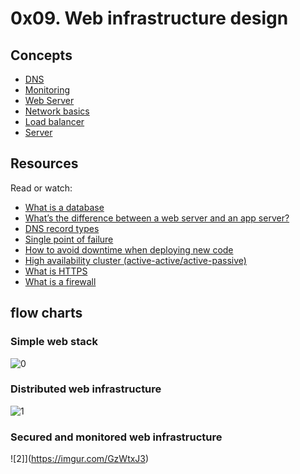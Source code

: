 # 0x09. Web infrastructure design

## Concepts

- [DNS](https://intranet.hbtn.io/concepts/12)
- [Monitoring](https://intranet.hbtn.io/concepts/13)
- [Web Server](https://intranet.hbtn.io/concepts/17)
- [Network basics](https://intranet.hbtn.io/concepts/33)
- [Load balancer](https://intranet.hbtn.io/concepts/46)
- [Server](https://intranet.hbtn.io/concepts/67)

## Resources
Read or watch:

- [What is a database](https://searchdatamanagement.techtarget.com/definition/database)
- [What’s the difference between a web server and an app server?]()
- [DNS record types]()
- [Single point of failure]()
- [How to avoid downtime when deploying new code]()
- [High availability cluster (active-active/active-passive)]()
- [What is HTTPS]()
- [What is a firewall]()


## flow charts

### Simple web stack
![0](https://imgur.com/rbdcmAP)

### Distributed web infrastructure
![1](https://imgur.com/GzWtxJ3)

### Secured and monitored web infrastructure
![2]](https://imgur.com/GzWtxJ3)
